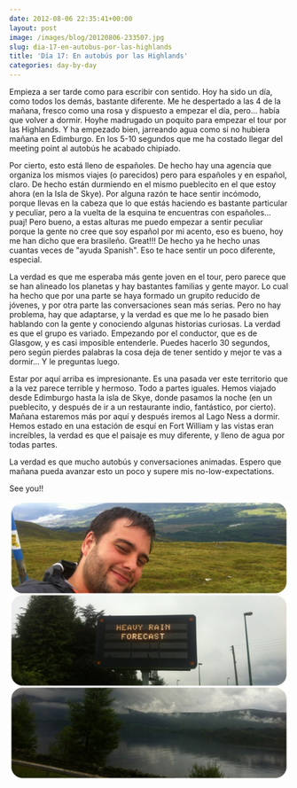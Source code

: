 ```yaml
---
date: 2012-08-06 22:35:41+00:00
layout: post
image: /images/blog/20120806-233507.jpg
slug: dia-17-en-autobus-por-las-highlands
title: 'Día 17: En autobús por las Highlands'
categories: day-by-day
---
```


Empieza a ser tarde como para escribir con sentido. Hoy ha sido un día, como todos los demás, bastante diferente. Me he despertado a las 4 de la mañana, fresco como una rosa y dispuesto a empezar el día, pero... había que volver a dormir. Hoyhe madrugado un poquito para empezar el tour por las Highlands. Y ha empezado bien, jarreando agua como si no hubiera mañana en Edimburgo. En los 5-10 segundos que me ha costado llegar del meeting point al autobús he acabado chipiado.

Por cierto, esto está lleno de españoles. De hecho hay una agencia que organiza los mismos viajes (o parecidos) pero para españoles y en español, claro. De hecho están durmiendo en el mismo pueblecito en el que estoy ahora (en la Isla de Skye). Por alguna razón te hace sentir incómodo, porque llevas en la cabeza que lo que estás haciendo es bastante particular y peculiar, pero a la vuelta de la esquina te encuentras con españoles... puaj! Pero bueno, a estas alturas me puedo empezar a sentir peculiar porque la gente no cree que soy español por mi acento, eso es bueno, hoy me han dicho que era brasileño. Great!!! De hecho ya he hecho unas cuantas veces de "ayuda Spanish". Eso te hace sentir un poco diferente, especial.

La verdad es que me esperaba más gente joven en el tour, pero parece que se han alineado los planetas y hay bastantes familias y gente mayor. Lo cual ha hecho que por una parte se haya formado un grupito reducido de jóvenes, y por otra parte las conversaciones sean más serias. Pero no hay problema, hay que adaptarse, y la verdad es que me lo he pasado bien hablando con la gente y conociendo algunas historias curiosas. La verdad es que el grupo es variado. Empezando por el conductor, que es de Glasgow, y es casi imposible entenderle. Puedes hacerlo 30 segundos, pero según pierdes palabras la cosa deja de tener sentido y mejor te vas a dormir... Y le preguntas luego.

Estar por aquí arriba es impresionante. Es una pasada ver este territorio que a la vez parece terrible y hermoso. Todo a partes iguales. Hemos viajado desde Edimburgo hasta la isla de Skye, donde pasamos la noche (en un pueblecito, y después de ir a un restaurante indio, fantástico, por cierto). Mañana estaremos más por aquí y después iremos al Lago Ness a dormir. Hemos estado en una estación de esquí en Fort William y las vistas eran increíbles, la verdad es que el paisaje es muy diferente, y lleno de agua por todas partes.

La verdad es que mucho autobús y conversaciones animadas. Espero que mañana pueda avanzar esto un poco y supere mis no-low-expectations.

See you!!

[![20120806-233507.jpg](/images/blog/20120806-233507.jpg)](/images/blog/20120806-233507.jpg)
